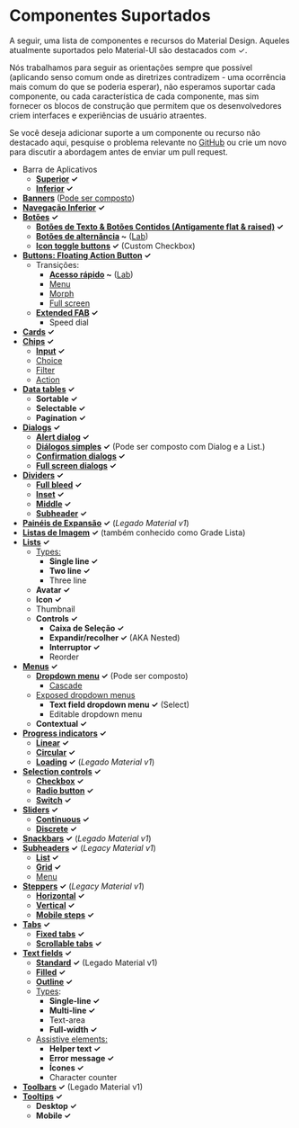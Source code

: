 # Componentes Suportados

<p class="description">A seguir, uma lista de componentes e recursos do Material Design. Aqueles atualmente suportados pelo Material-UI são destacados com ✓.</p>

Nós trabalhamos para seguir as orientações sempre que possível (aplicando senso comum onde as diretrizes contradizem - uma ocorrência mais comum do que se poderia esperar), não esperamos suportar cada componente, ou cada característica de cada componente, mas sim fornecer os blocos de construção que permitem que os desenvolvedores criem interfaces e experiências de usuário atraentes.

Se você deseja adicionar suporte a um componente ou recurso não destacado aqui, pesquise o problema relevante no [GitHub](https://github.com/mui-org/material-ui/issues) ou crie um novo para discutir a abordagem antes de enviar um pull request.

- Barra de Aplicativos 
  - **[Superior](https://material.io/design/components/app-bars-top.html) ✓**
  - **[Inferior](https://material.io/design/components/app-bars-bottom.html) ✓**
- **[Banners](https://material.io/design/components/banners.html)** ([Pode ser composto](https://medium.com/material-ui/introducing-material-ui-design-system-93e921beb8df))
- **[Navegação Inferior](https://material.io/design/components/bottom-navigation.html) ✓**
- **[Botões](https://material.io/design/components/buttons.html) ✓** 
  - **[Botões de Texto & Botões Contidos (Antigamente flat & raised)](https://material.io/design/components/buttons.html) ✓**
  - **[Botões de alternância](https://material.io/design/components/buttons.html#buttons-toggle-buttons) ~** ([Lab](/components/about-the-lab/))
  - **[Icon toggle buttons](https://material.io/design/components/buttons.html#toggle-button) ✓** (Custom Checkbox)
- **[Buttons: Floating Action Button](https://material.io/design/components/buttons-floating-action-button.html) ✓** 
  - Transições: 
    - **[Acesso rápido](https://material.io/design/components/buttons-floating-action-button.html#types-of-transitions) ~** ([Lab](/components/about-the-lab/))
    - [Menu](https://material.io/design/components/buttons-floating-action-button.html#types-of-transitions)
    - [Morph](https://material.io/design/components/buttons-floating-action-button.html#types-of-transitions)
    - [Full screen](https://material.io/design/components/buttons-floating-action-button.html#types-of-transitions)
  - **[Extended FAB](https://material.io/design/components/buttons-floating-action-button.html#extended-fab) ✓** 
    - Speed dial
- **[Cards](https://material.io/design/components/cards.html) ✓**
- **[Chips](https://material.io/design/components/chips.html) ✓** 
  - **[Input](https://material.io/design/components/chips.html#input-chips) ✓**
  - [Choice](https://material.io/design/components/buttons-floating-action-button.html#types-of-transitions)
  - [Filter](https://material.io/design/components/chips.html#choice-chips)
  - [Action](https://material.io/design/components/chips.html#filter-chips)
- **[Data tables](https://material.io/design/components/data-tables.html) ✓** 
  - **Sortable ✓**
  - **Selectable ✓**
  - **Pagination ✓**
- **[Dialogs](https://material.io/design/components/dialogs.html) ✓** 
  - **[Alert dialog](https://material.io/design/components/dialogs.html#alert-dialog) ✓**
  - **[Diálogos simples](https://material.io/design/components/dialogs.html#simple-dialog) ✓** (Pode ser composto com Dialog e a List.)
  - **[Confirmation dialogs](https://material.io/design/components/dialogs.html#confirmation-dialog) ✓**
  - **[Full screen dialogs](https://material.io/design/components/dialogs.html#full-screen-dialog) ✓**
- **[Dividers](https://material.io/design/components/dividers.html) ✓** 
  - **[Full bleed](https://material.io/design/components/dividers.html#types) ✓**
  - **[Inset](https://material.io/design/components/dividers.html#types) ✓**
  - **[Middle](https://material.io/design/components/dividers.html#types) ✓**
  - **[Subheader](https://material.io/design/components/dividers.html#types) ✓**
- **[Painéis de Expansão](https://material.io/archive/guidelines/components/expansion-panels.html) ✓** (*Legado Material v1*)
- **[Listas de Imagem](https://material.io/design/components/image-lists.html) ✓** (também conhecido como Grade Lista)
- **[Lists](https://material.io/design/components/lists.html) ✓** 
  - [Types:](https://material.io/design/components/chips.html#action-chips) 
    - **Single line ✓**
    - **Two line ✓**
    - Three line
  - **Avatar ✓**
  - **Icon ✓**
  - Thumbnail
  - **Controls ✓** 
    - **Caixa de Seleção ✓**
    - **Expandir/recolher ✓** (AKA Nested)
    - **Interruptor ✓**
    - Reorder
- **[Menus](https://material.io/design/components/menus.html) ✓** 
  - **[Dropdown menu](https://material.io/design/components/menus.html#dropdown-menu) ✓** (Pode ser composto) 
    - [Cascade](https://material.io/design/components/lists.html#types)
  - [Exposed dropdown menus](https://material.io/design/components/menus.html#dropdown-menu) 
    - **Text field dropdown menu ✓** (Select)
    - Editable dropdown menu
  - **Contextual ✓**
- **[Progress indicators](https://material.io/design/components/progress-indicators.html) ✓** 
  - **[Linear](https://material.io/design/components/progress-indicators.html#linear-progress-indicators) ✓**
  - **[Circular](https://material.io/design/components/progress-indicators.html#circular-progress-indicators) ✓**
  - **[Loading](https://material.io/archive/guidelines/components/progress-activity.html) ✓** (*Legado Material v1*)
- **[Selection controls](https://material.io/design/components/selection-controls.html) ✓** 
  - **[Checkbox](https://material.io/design/components/selection-controls.html#checkboxes) ✓**
  - **[Radio button](https://material.io/design/components/selection-controls.html#radio-buttons) ✓**
  - **[Switch](https://material.io/design/components/selection-controls.html#switches) ✓**
- **[Sliders](https://material.io/design/components/sliders.html) ✓** 
  - **[Continuous](https://material.io/design/components/sliders.html#continuous-slider) ✓**
  - **[Discrete](https://material.io/design/components/sliders.html#discrete-slider) ✓**
- **[Snackbars](https://material.io/design/components/snackbars.html) ✓** (*Legado Material v1*)
- **[Subheaders](https://material.io/archive/guidelines/components/subheaders.html) ✓** (*Legacy Material v1*) 
  - **[List](https://material.io/archive/guidelines/components/subheaders.html#subheaders-list-subheaders) ✓**
  - **[Grid](https://material.io/archive/guidelines/components/subheaders.html#subheaders-list-subheaders) ✓**
  - [Menu](https://material.io/design/components/menus.html#exposed-dropdown-menu)
- **[Steppers](https://material.io/archive/guidelines/components/steppers.html) ✓** (*Legacy Material v1*) 
  - **[Horizontal](https://material.io/archive/guidelines/components/steppers.html#steppers-types-of-steppers) ✓**
  - **[Vertical](https://material.io/archive/guidelines/components/steppers.html#steppers-types-of-steppers) ✓**
  - **[Mobile steps](https://material.io/archive/guidelines/components/steppers.html#steppers-types-of-steps) ✓**
- **[Tabs](https://material.io/design/components/tabs.html) ✓** 
  - **[Fixed tabs](https://material.io/design/components/tabs.html#fixed-tabs) ✓**
  - **[Scrollable tabs](https://material.io/design/components/tabs.html#scrollable-tabs) ✓**
- **[Text fields](https://material.io/design/components/text-fields.html) ✓** 
  - **[Standard](https://material.io/archive/guidelines/components/text-fields.html) ✓** (Legado Material v1)
  - **[Filled](https://material.io/design/components/text-fields.html#filled-text-field) ✓**
  - **[Outline](https://material.io/design/components/text-fields.html#outlined-text-field) ✓**
  - [Types](https://material.io/design/components/text-fields.html#input-types): 
    - **Single-line ✓**
    - **Multi-line ✓**
    - Text-area
    - **Full-width ✓**
  - [Assistive elements:](https://material.io/design/components/text-fields.html#anatomy) 
    - **Helper text ✓**
    - **Error message ✓**
    - **Ícones ✓**
    - Character counter
- **[Toolbars](https://material.io/archive/guidelines/components/toolbars.html) ✓** (Legado Material v1)
- **[Tooltips](https://material.io/design/components/tooltips.html) ✓** 
  - **Desktop ✓**
  - **Mobile ✓**